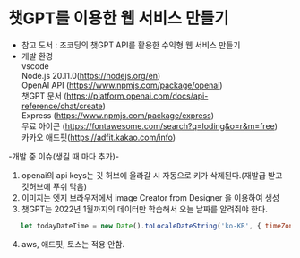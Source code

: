 # 챗GPT를 이용한 웹 서비스 만들기
- 참고 도서 : 조코딩의 챗GPT API를 활용한 수익형 웹 서비스 만들기
- 개발 환경  
vscode  
Node.js 20.11.0(https://nodejs.org/en)  
OpenAI API (https://www.npmjs.com/package/openai)  
챗GPT 문서 (https://platform.openai.com/docs/api-reference/chat/create)  
Express (https://www.npmjs.com/package/express)  
무료 아이콘 (https://fontawesome.com/search?q=loding&o=r&m=free)  
카카오 애드핏(https://adfit.kakao.com/info)

-개발 중 이슈(생길 때 마다 추가)-
1. openai의 api keys는 깃 허브에 올라갈 시 자동으로 키가 삭제된다.(재발급 받고 깃허브에 푸쉬 막음)
2. 이미지는 엣지 브라우저에서 image Creator from Designer 을 이용하여 생성
3. 챗GPT는 2022년 1월까지의 데이터만 학습해서 오늘 날짜를 알려줘야 한다.
```js
   let todayDateTime = new Date().toLocaleDateString('ko-KR', { timeZone: 'Asia/Seoul'});  
```
4. aws, 애드핏, 토스는 적용 안함. 
